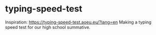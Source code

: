 # typing-speed-test
Inspiration: https://typing-speed-test.aoeu.eu/?lang=en
Making a typing speed test for our high school summative.
